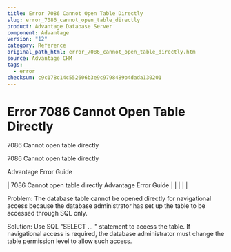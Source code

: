 ```yaml
---
title: Error 7086 Cannot Open Table Directly
slug: error_7086_cannot_open_table_directly
product: Advantage Database Server
component: Advantage
version: "12"
category: Reference
original_path_html: error_7086_cannot_open_table_directly.htm
source: Advantage CHM
tags:
  - error
checksum: c9c178c14c552606b3e9c9798489b4dada130201
---
```


# Error 7086 Cannot Open Table Directly

7086 Cannot open table directly

7086 Cannot open table directly

Advantage Error Guide

| 7086 Cannot open table directly  Advantage Error Guide |  |  |  |  |

Problem: The database table cannot be opened directly for navigational access because the database administrator has set up the table to be accessed through SQL only.

Solution: Use SQL "SELECT ... " statement to access the table. If navigational access is required, the database administrator must change the table permission level to allow such access.
